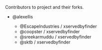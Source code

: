 Contributors to project and their forks.

* @alexellis

  * @EscapeIndustries / xservedbyfinder
  * @coopster / xservedbyfinder
  * @sreekarmuddu / xservedbyfinder
  * @sktb / xservedbyfinder

